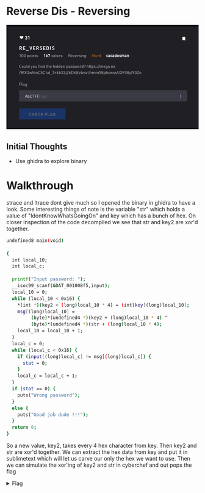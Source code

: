 # Reverse Dis - Reversing

![Title](images/title.png)

## Initial Thoughts

* Use ghidra to explore binary

# Walkthrough

strace and ltrace dont give much so I opened the binary in ghidra to have a look. Some interesting things of note is the variable "str" which holds a value of "IdontKnowWhatsGoingOn" and key which has a bunch of hex. On closer inspection of the code decompiled we see that str and key2 are xor'd together.

```bash
undefined8 main(void)

{
  int local_10;
  int local_c;
  
  printf("Input password: ");
  __isoc99_scanf(&DAT_001008f5,input);
  local_10 = 0;
  while (local_10 < 0x16) {
    *(int *)(key2 + (long)local_10 * 4) = (int)key[(long)local_10];
    msg[(long)local_10] =
         (byte)*(undefined4 *)(key2 + (long)local_10 * 4) ^
         (byte)*(undefined4 *)(str + (long)local_10 * 4);
    local_10 = local_10 + 1;
  }
  local_c = 0;
  while (local_c < 0x16) {
    if (input[(long)local_c] != msg[(long)local_c]) {
      stat = 0;
    }
    local_c = local_c + 1;
  }
  if (stat == 0) {
    puts("Wrong password");
  }
  else {
    puts("Good job dude !!!");
  }
  return 0;
}
```

So a new value, key2, takes every 4 hex character from key. Then key2 and str are xor'd together. We can extract the hex data from key and put it in sublimetext which will let us carve our only the hex we want to use. Then we can simulate the xor'ing of key2 and str in cyberchef and out pops the flag

<details>
	<summary>Flag</summary>

![Flag](images/flag.png)
</details>